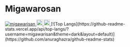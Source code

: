 # Migawarosan
<p align="left">
  <a href="https://github.com/migawarisan/profile">
    <img src="https://komarev.com/ghpvc/?username=migawarisan" alt="migawarisan" />
  </a>
  <a href="http://twitter.com/migawarisandayo">
    <img height="20" src="https://img.shields.io/twitter/follow/yutkat?label=Twitter&logo=twitter&style=flat" />
  </a>
  <a href="https://github.com/migawarisan">
    <img height="20" src="https://img.shields.io/github/followers/migawarisan?label=follow&logo=github&style=flat" />
  </a>
[![Top Langs](https://github-readme-stats.vercel.app/api/top-langs/?username=migawarisan&theme=dark&layout=default)](https://github.com/anuraghazra/github-readme-stats)
